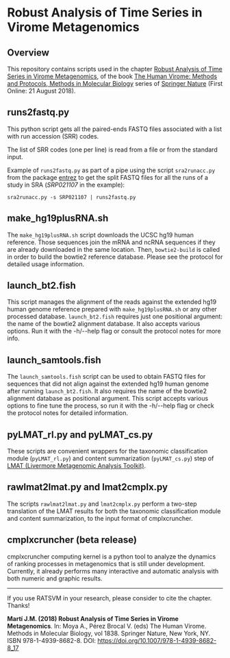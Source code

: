 # Robust Analysis of Time Series in Virome Metagenomics

## Overview

This repository contains scripts used in the chapter [Robust Analysis of Time Series in Virome Metagenomics](https://experiments.springernature.com/articles/10.1007/978-1-4939-8682-8_17), of the book [The Human Virome: Methods and Protocols, Methods in Molecular Biology](https://link.springer.com/book/10.1007/978-1-4939-8682-8) series of [Springer Nature](https://www.springernature.com/) (First Online: 21 August 2018).

## runs2fastq.py

This python script gets all the paired-ends FASTQ files associated with a list with run accession (SRR) codes. 

The list of SRR codes (one per line) is read from a file or from the standard input.

Example of `runs2fastq.py` as part of a pipe using the script `sra2runacc.py` from the package [entrez](https://github.com/jordibc/entrez) to get the split FASTQ files for all the runs of a study in SRA (_SRP021107_ in the example):

```
sra2runacc.py -s SRP021107 | runs2fastq.py
```

## make_hg19plusRNA.sh

The `make_hg19plusRNA.sh` script downloads the UCSC hg19 human reference. Those sequences join the mRNA and ncRNA sequences if they are already downloaded in the same location. Then, `bowtie2-build` is called in order to build the bowtie2 reference database. Please see the protocol for detailed usage information.

## launch_bt2.fish

This script manages the alignment of the reads against the extended hg19 human genome reference prepared with `make_hg19plusRNA.sh` or any other processed database. `launch_bt2.fish` requires just one positional argument: the name of the bowtie2 alignment database. It also accepts various options. Run it with the  -h/--help flag or consult the protocol notes for more info.

## launch_samtools.fish

The `launch_samtools.fish` script can be used to obtain FASTQ files for sequences that did not align against the extended hg19 human genome after running `launch_bt2.fish`. It also requires the name of the bowtie2 alignment database as positional argument. This script accepts various options to fine tune the process, so run it with the  -h/--help flag or check the protocol notes for detailed information.

## pyLMAT_rl.py and pyLMAT_cs.py 

These scripts are convenient wrappers for the taxonomic classification module (`pyLMAT_rl.py`) and content summarization (`pyLMAT_cs.py`) step of [LMAT (Livermore Metagenomic Analysis Toolkit)](https://github.com/LivGen/LMAT).

## rawlmat2lmat.py and lmat2cmplx.py

The scripts `rawlmat2lmat.py` and `lmat2cmplx.py` perform a two-step translation of the LMAT results for both the taxonomic classification module and content summarization, to the input format of cmplxcruncher.

## cmplxcruncher (beta release)

cmplxcruncher computing kernel is a python tool to analyze the dynamics of ranking processes in metagenomics that is still under development. Currently, it already performs many interactive and automatic analysis with both numeric and graphic results.

____

If you use RATSVM in your research, please consider to cite the chapter. Thanks!

**Martí J.M. (2018) Robust Analysis of Time Series in Virome Metagenomics**. In: Moya A., Pérez Brocal V. (eds) The Human Virome. Methods in Molecular Biology, vol 1838. Springer Nature, New York, NY. ISBN 978-1-4939-8682-8. 
DOI: https://doi.org/10.1007/978-1-4939-8682-8_17
